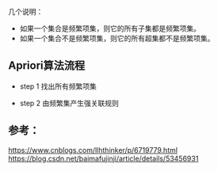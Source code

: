 几个说明：
* 如果一个集合是频繁项集，则它的所有子集都是频繁项集。
* 如果一个集合不是频繁项集，则它的所有超集都不是频繁项集。
## Apriori算法流程

* step 1 找出所有频繁项集

* step 2 由频繁集产生强关联规则


## 参考：
https://www.cnblogs.com/llhthinker/p/6719779.html <br/>
https://blog.csdn.net/baimafujinji/article/details/53456931